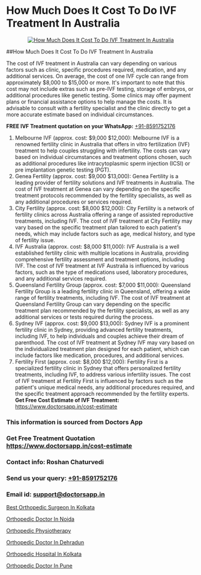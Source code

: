 # How Much Does It Cost To Do IVF Treatment In Australia

<p align="center">
  <a href="https://doctorsapp.in/treatment/ivf-treatment">
    <img src="https://doctorsapp.co.in/uploads/treatment_image/ICSI.jpg" alt="How Much Does It Cost To Do IVF Treatment In Australia">
  </a>
</p>
##How Much Does It Cost To Do IVF Treatment In Australia

The cost of IVF treatment in Australia can vary depending on various factors such as clinic, specific procedures required, medication, and any additional services. On average, the cost of one IVF cycle can range from approximately $8,000 to $15,000 or more. It's important to note that this cost may not include extras such as pre-IVF testing, storage of embryos, or additional procedures like genetic testing. Some clinics may offer payment plans or financial assistance options to help manage the costs. It is advisable to consult with a fertility specialist and the clinic directly to get a more accurate estimate based on individual circumstances.

**FREE IVF Treatment quotation on your WhatsApp:**  [+91-8591752176](https://api.whatsapp.com/send?phone=8591752176)

1) Melbourne IVF (approx. cost: $9,000   $12,000): Melbourne IVF is a renowned fertility clinic in Australia that offers in vitro fertilization (IVF) treatment to help couples struggling with infertility. The costs can vary based on individual circumstances and treatment options chosen, such as additional procedures like intracytoplasmic sperm injection (ICSI) or pre implantation genetic testing (PGT).
2) Genea Fertility (approx. cost: $9,000   $13,000): Genea Fertility is a leading provider of fertility solutions and IVF treatments in Australia. The cost of IVF treatment at Genea can vary depending on the specific treatment protocols recommended by the fertility specialists, as well as any additional procedures or services required.
3) City Fertility (approx. cost: $8,000   $12,000): City Fertility is a network of fertility clinics across Australia offering a range of assisted reproductive treatments, including IVF. The cost of IVF treatment at City Fertility may vary based on the specific treatment plan tailored to each patient's needs, which may include factors such as age, medical history, and type of fertility issue.
4) IVF Australia (approx. cost: $8,000   $11,000): IVF Australia is a well established fertility clinic with multiple locations in Australia, providing comprehensive fertility assessment and treatment options, including IVF. The cost of IVF treatment at IVF Australia is influenced by various factors, such as the type of medications used, laboratory procedures, and any additional services required.
5) Queensland Fertility Group (approx. cost: $7,000   $11,000): Queensland Fertility Group is a leading fertility clinic in Queensland, offering a wide range of fertility treatments, including IVF. The cost of IVF treatment at Queensland Fertility Group can vary depending on the specific treatment plan recommended by the fertility specialists, as well as any additional services or tests required during the process.
6) Sydney IVF (approx. cost: $9,000   $13,000): Sydney IVF is a prominent fertility clinic in Sydney, providing advanced fertility treatments, including IVF, to help individuals and couples achieve their dream of parenthood. The cost of IVF treatment at Sydney IVF may vary based on the individualized treatment plan designed for each patient, which can include factors like medication, procedures, and additional services.
7) Fertility First (approx. cost: $8,000   $12,000): Fertility First is a specialized fertility clinic in Sydney that offers personalized fertility treatments, including IVF, to address various infertility issues. The cost of IVF treatment at Fertility First is influenced by factors such as the patient's unique medical needs, any additional procedures required, and the specific treatment approach recommended by the fertility experts.
**Get Free Cost Estimate of IVF Treatment:** https://www.doctorsapp.in/cost-estimate

### This information is sourced from Doctors App 
### Get Free Treatment Quotation https://www.doctorsapp.in/cost-estimate
### Contact info: Roshan Chaturvedi 
### Send us your query: [+91-8591752176](https://api.whatsapp.com/send?phone=8591752176) 
### Email id: support@doctorsapp.in

[Best Orthopedic Surgeon In Kolkata](https://www.linkedin.com/pulse/best-orthopedic-surgeon-kolkata-doctorsapp-united-arab-emirates-3hpee?trackingId=vSg%2BrcX2M2Pe9M%2FOBjvCOg%3D%3D&lipi=urn%3Ali%3Apage%3Ad_flagship3_company_admin%3BSXrbBuk4SwWZ8nIcZ2zSvw%3D%3D)

[Orthopedic Doctor In Noida](https://www.linkedin.com/pulse/orthopedic-doctor-noida-doctorsappin-hhcrc?trackingId=dx%2B348RAE2D%2By2vVJNf9YQ%3D%3D&lipi=urn%3Ali%3Apage%3Ad_flagship3_company_admin%3BcTUR6naWQkWjeA%2BR15noZQ%3D%3D)

[Orthopedic Physiotherapy](https://medium.com/@vimalrana22/orthopedic-physiotherapy-591046fcb03b)

[Orthopedic Doctor In Dehradun](https://medium.com/@vimalrana22/orthopedic-doctor-in-dehradun-a6c0bcc6ead0)

[Orthopedic Hospital In Kolkata](https://doctors-apps.github.io/doctorsapp/orthopedic-hospital-in-kolkata)

[Orthopedic Doctor In Pune](https://doctors-apps.github.io/doctorsapp/orthopedic-doctor-in-pune)

